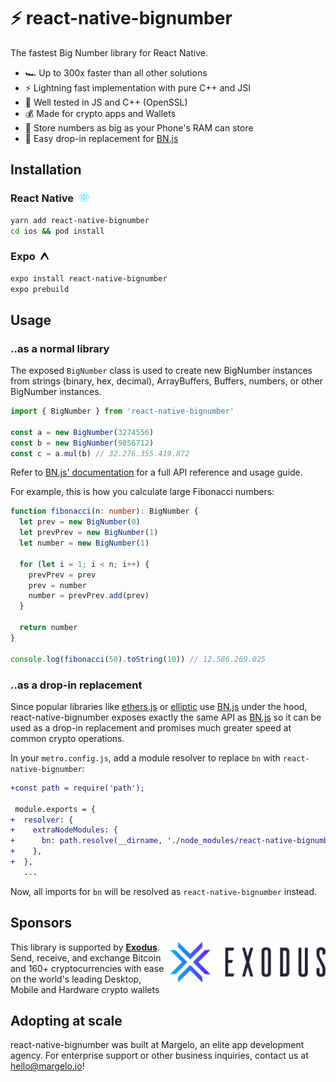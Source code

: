 # ⚡️ react-native-bignumber

The fastest Big Number library for React Native.

* 🏎️ Up to 300x faster than all other solutions
* ⚡️ Lightning fast implementation with pure C++ and JSI
* 🧪 Well tested in JS and C++ (OpenSSL)
* 💰 Made for crypto apps and Wallets
* 🔢 Store numbers as big as your Phone's RAM can store
* 🔁 Easy drop-in replacement for [BN.js](https://github.com/indutny/bn.js/)

## Installation

<h3>
  React Native  <a href="#"><img src="./img/react-native.png" height="15" /></a>
</h3>

```sh
yarn add react-native-bignumber
cd ios && pod install
```

<h3>
  Expo  <a href="#"><img src="./img/expo.png" height="12" /></a>
</h3>

```sh
expo install react-native-bignumber
expo prebuild
```

## Usage

### ..as a normal library

The exposed `BigNumber` class is used to create new BigNumber instances from strings (binary, hex, decimal), ArrayBuffers, Buffers, numbers, or other BigNumber instances.

```ts
import { BigNumber } from 'react-native-bignumber'

const a = new BigNumber(3274556)
const b = new BigNumber(9856712)
const c = a.mul(b) // 32.276.355.419.872
```

Refer to [BN.js' documentation](https://github.com/indutny/bn.js/#instructions) for a full API reference and usage guide.

For example, this is how you calculate large Fibonacci numbers:

```ts
function fibonacci(n: number): BigNumber {
  let prev = new BigNumber(0)
  let prevPrev = new BigNumber(1)
  let number = new BigNumber(1)

  for (let i = 1; i < n; i++) {
    prevPrev = prev
    prev = number
    number = prevPrev.add(prev)
  }

  return number
}

console.log(fibonacci(50).toString(10)) // 12.586.269.025
```

### ..as a drop-in replacement

Since popular libraries like [ethers.js](https://github.com/ethers-io/ethers.js/) or [elliptic](https://github.com/indutny/elliptic) use [BN.js](https://github.com/indutny/bn.js/) under the hood, react-native-bignumber exposes exactly the same API as [BN.js](https://github.com/indutny/bn.js/) so it can be used as a drop-in replacement and promises much greater speed at common crypto operations.

In your `metro.config.js`, add a module resolver to replace `bn` with `react-native-bignumber`:

```diff
+const path = require('path');

 module.exports = {
+  resolver: {
+    extraNodeModules: {
+      bn: path.resolve(__dirname, './node_modules/react-native-bignumber'),
+    },
+  },
   ...
```

Now, all imports for `bn` will be resolved as `react-native-bignumber` instead.

## Sponsors

<a href="https://exodus.com">
  <img align="right" src="img/exodus.svg" height="65" alt="Exodus" />
</a>

This library is supported by [**Exodus**](https://exodus.com).
Send, receive, and exchange Bitcoin and 160+ cryptocurrencies with ease on the world's leading Desktop, Mobile and Hardware crypto wallets

## Adopting at scale

react-native-bignumber was built at Margelo, an elite app development agency. For enterprise support or other business inquiries, contact us at <a href="mailto:hello@margelo.io?subject=Adopting react-native-bignumber at scale">hello@margelo.io</a>!
